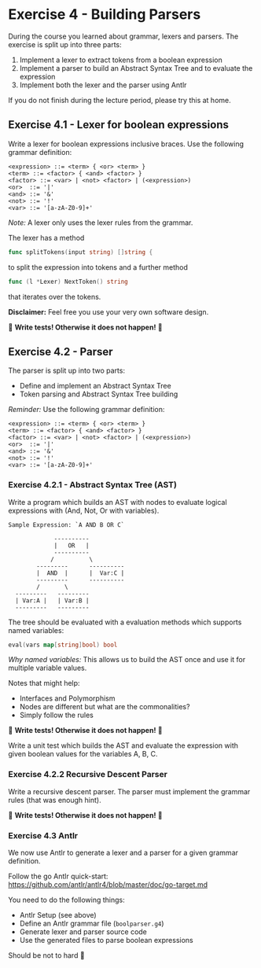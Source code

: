 # Exercise 4 - Building Parsers

During the course you learned about grammar, lexers and parsers.
The exercise is split up into three parts:

1) Implement a lexer to extract tokens from a boolean expression
2) Implement a parser to build an Abstract Syntax Tree and to evaluate the expression
3) Implement both the lexer and the parser using Antlr

If you do not finish during the lecture period, please try this at home.

## Exercise 4.1 - Lexer for boolean expressions

Write a lexer for boolean expressions inclusive braces.
Use the following grammar definition:

```bnf
<expression> ::= <term> { <or> <term> }
<term> ::= <factor> { <and> <factor> }
<factor> ::= <var> | <not> <factor> | (<expression>)
<or>  ::= '|'
<and> ::= '&'
<not> ::= '!'
<var> ::= '[a-zA-Z0-9]+'
```

_Note:_ A lexer only uses the lexer rules from the grammar.

The lexer has a method

```go
func splitTokens(input string) []string {
```

to split the expression into tokens and a further method

```go
func (l *Lexer) NextToken() string
```

that iterates over the tokens.

**Disclaimer:** Feel free you use your very own software design.

🤥 **Write tests! Otherwise it does not happen!** 🤥

## Exercise 4.2 - Parser

The parser is split up into two parts:

- Define and implement an Abstract Syntax Tree
- Token parsing and Abstract Syntax Tree building

_Reminder:_ Use the following grammar definition:

```bnf
<expression> ::= <term> { <or> <term> }
<term> ::= <factor> { <and> <factor> }
<factor> ::= <var> | <not> <factor> | (<expression>)
<or>  ::= '|'
<and> ::= '&'
<not> ::= '!'
<var> ::= '[a-zA-Z0-9]+'
```

### Exercise 4.2.1 - Abstract Syntax Tree (AST)

Write a program which builds an AST with nodes to evaluate logical expressions with (And, Not, Or with variables).

```text
Sample Expression: `A AND B OR C`

             ----------
             |   OR   |
             ----------
            /          \
        ---------      ----------
        |  AND  |      |  Var:C |
        ---------      ----------
        /       \
  ---------   ---------
  | Var:A |   | Var:B |
  ---------   ---------
```

The tree should be evaluated with a evaluation methods which supports named variables:

```go
eval(vars map[string]bool) bool
```

_Why named variables:_ This allows us to build the AST once and use it for multiple variable values.

Notes that might help:

- Interfaces and Polymorphism
- Nodes are different but what are the commonalities?
- Simply follow the rules

🤥 **Write tests! Otherwise it does not happen!** 🤥

Write a unit test which builds the AST and evaluate the expression with given boolean values for the variables A, B, C.

### Exercise 4.2.2 Recursive Descent Parser

Write a recursive descent parser. The parser must implement the grammar rules  (that was enough hint).

🤥 **Write tests! Otherwise it does not happen!** 🤥

### Exercise 4.3 Antlr

We now use Antlr to generate a lexer and a parser for a given grammar definition.

Follow the go Antlr quick-start: <https://github.com/antlr/antlr4/blob/master/doc/go-target.md>

You need to do the following things:

- Antlr Setup (see above)
- Define an Antlr grammar file (`boolparser.g4`)
- Generate lexer and parser source code
- Use the generated files to parse boolean expressions

Should be not to hard 🤙
